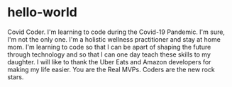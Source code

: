 # hello-world
Covid Coder. I'm learning to code during the Covid-19 Pandemic. I'm sure, I'm not the only one.
I'm a holistic wellness practitioner and stay at home mom. I'm learning to code so that I can be apart of shaping the future through technology and so that I can one day teach these skills to my daughter. I will like to thank the Uber Eats and Amazon developers for making my life easier. You are the Real MVPs. Coders are the new rock stars. 
